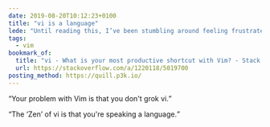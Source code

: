 ```yaml
---
date: 2019-08-20T10:12:23+0100
title: "vi is a language"
lede: "Until reading this, I’ve been stumbling around feeling frustrated that I can't seem to find any efficiency in my use of the language. This is exactly what I needed to read to get into and grok vi."
tags:
  - vim
bookmark_of:
  title: "vi - What is your most productive shortcut with Vim? - Stack Overflow"
  url: https://stackoverflow.com/a/1220118/5019700
posting_method: https://quill.p3k.io/
---
```


<q>Your problem with Vim is that you don't grok vi.</q>

<q>The <q>Zen</q> of vi is that you're speaking a language.</q>

